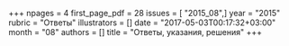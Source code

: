 +++
npages = 4
first_page_pdf = 28
issues = [ "2015_08",]
year = "2015"
rubric = "Ответы"
illustrators = []
date = "2017-05-03T00:17:32+03:00"
month = "08"
authors = []
title = "Ответы, указания, решения"
+++
